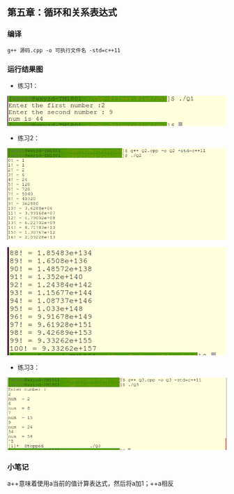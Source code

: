 ## 第五章：循环和关系表达式
### 编译
```
g++ 源码.cpp -o 可执行文件名 -std=c++11
```

### 运行结果图
- 练习1：

![Q1.png](./image/Q1.png)

- 练习2：

![Q2-1.png](./image/Q2-1.png)


![Q2-2.png](./image/Q2-2.png)

- 练习3：

![Q3.png](./image/Q3.png)

### 小笔记
a++意味着使用a当前的值计算表达式，然后将a加1；++a相反




